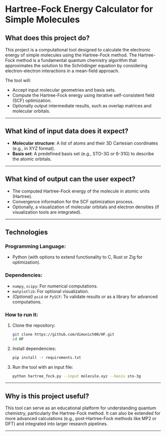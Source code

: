 # Hartree-Fock Energy Calculator for Simple Molecules

## What does this project do?

This project is a computational tool designed to calculate the electronic energy of simple molecules using the Hartree-Fock method. The Hartree-Fock method is a fundamental quantum chemistry algorithm that approximates the solution to the Schrödinger equation by considering electron-electron interactions in a mean-field approach.  

The tool will:
- Accept input molecular geometries and basis sets.
- Compute the Hartree-Fock energy using iterative self-consistent field (SCF) optimization.
- Optionally output intermediate results, such as overlap matrices and molecular orbitals.

---

## What kind of input data does it expect?

- **Molecular structure**: A list of atoms and their 3D Cartesian coordinates (e.g., in XYZ format).  
- **Basis set**: A predefined basis set (e.g., STO-3G or 6-31G) to describe the atomic orbitals.  

---

## What kind of output can the user expect?

- The computed Hartree-Fock energy of the molecule in atomic units (Hartree).  
- Convergence information for the SCF optimization process.  
- Optionally, a visualization of molecular orbitals and electron densities (if visualization tools are integrated).  

---

## Technologies

### Programming Language:
- Python (with options to extend functionality to C,  Rust or Zig for optimization).  

### Dependencies:
- `numpy`, `scipy`: For numerical computations.  
- `matplotlib`: For optional visualization.  
- *(Optional)* `psi4` or `PySCF`: To validate results or as a library for advanced computations.  

### How to run it:
1. Clone the repository:  
   ```bash
   git clone https://github.com/dimonich00/HF.git
   cd HF
   ```
2. Install dependencies:  
   ```bash
   pip install -r requirements.txt
   ```
3. Run the tool with an input file:  
   ```bash
   python hartree_fock.py --input molecule.xyz --basis sto-3g
   ```

---

## Why is this project useful?

This tool can serve as an educational platform for understanding quantum chemistry, particularly the Hartree-Fock method. It can also be extended for more advanced calculations (e.g., post-Hartree-Fock methods like MP2 or DFT) and integrated into larger research pipelines.  

---

